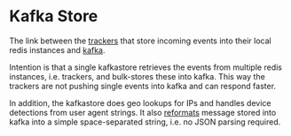 # Kafka Store

The link between the [trackers](../tracker) that store incoming events
into their local redis instances and [kafka](../../docker-compose/kafka-zookeeper.yml).

Intention is that a single kafkastore retrieves the events from multiple
redis instances, i.e. trackers, and bulk-stores these into kafka. This way
the trackers are not pushing single events into kafka and can respond
faster.

In addition, the kafkastore does geo lookups for IPs and handles device
detections from user agent strings. It also [reformats](lib/helpers.js#L41-L45)
message stored into kafka into a simple space-separated string, i.e. no JSON
parsing required.
